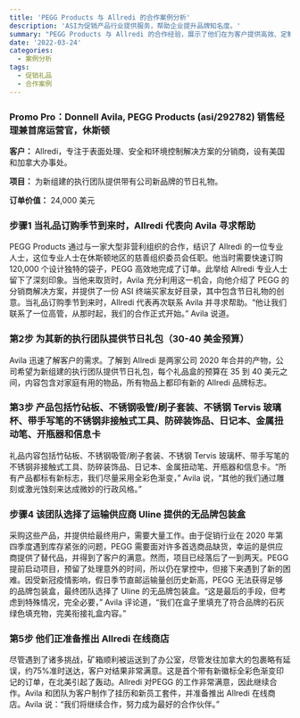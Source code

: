 ```yaml
---
title: 'PEGG Products 与 Allredi 的合作案例分析'
description: 'ASI为促销产品行业提供服务，帮助企业提升品牌知名度。'
summary: "PEGG Products 与 Allredi 的合作经验，展示了他们在为客户提供高效、定制化促销礼品解决方案方面的卓越能力。从紧急订购到节日礼品定制，再到线上商店的推出，PEGG 一直致力于成为 Allredi 的可靠合作伙伴。"
date: '2022-03-24'
categories:
  - 案例分析
tags:
  - 促销礼品
  - 合作案例
---
```


### Promo Pro：Donnell Avila, PEGG Products (asi/292782) 销售经理兼首席运营官，休斯顿
**客户：** Allredi，专注于表面处理、安全和环境控制解决方案的分销商，设有美国和加拿大办事处。

**项目：** 为新组建的执行团队提供带有公司新品牌的节日礼物。

**订单价值：** 24,000 美元

### 步骤1 当礼品订购季节到来时，Allredi 代表向 Avila 寻求帮助

PEGG Products 通过与一家大型非营利组织的合作，结识了 Allredi 的一位专业人士，这位专业人士在休斯顿地区的慈善组织委员会任职。他当时需要快速订购 120,000 个设计独特的袋子，PEGG 高效地完成了订单。此举给 Allredi 专业人士留下了深刻印象。当他来取货时，Avila 充分利用这一机会，向他介绍了 PEGG 的分销商解决方案，并提供了一份 ASI 终端买家友好目录，其中包含节日礼物的创意。当礼品订购季节到来时，Allredi 代表再次联系 Avila 并寻求帮助。“他让我们联系了一位高管，从那时起，我们的合作正式开始。” Avila 说道。

### 第2步 为其新的执行团队提供节日礼包（30-40 美金预算）

Avila 迅速了解客户的需求。了解到 Allredi 是两家公司 2020 年合并的产物，公司希望为新组建的执行团队提供节日礼包，每个礼品盒的预算在 35 到 40 美元之间，内容包含对家庭有用的物品，所有物品上都印有新的 Allredi 品牌标志。

### 第3步 产品包括竹砧板、不锈钢吸管/刷子套装、不锈钢 Tervis 玻璃杯、带手写笔的不锈钢非接触式工具、防碎装饰品、日记本、金属扭动笔、开瓶器和信息卡

礼品内容包括竹砧板、不锈钢吸管/刷子套装、不锈钢 Tervis 玻璃杯、带手写笔的不锈钢非接触式工具、防碎装饰品、日记本、金属扭动笔、开瓶器和信息卡。“所有产品都标有新标志，我们尽量采用全彩色渐变，” Avila 说，“其他的我们通过雕刻或激光蚀刻来达成微妙的行政风格。”

### 步骤4 该团队选择了运输供应商 Uline 提供的无品牌包装盒

采购这些产品，并提供给最终用户，需要大量工作。由于促销行业在 2020 年第四季度遇到库存紧张的问题，PEGG 需要面对许多首选商品缺货，幸运的是供应商提供了替代品，并得到了客户的满意。然而，项目已经落后了一到两天。PEGG 提前启动项目，预留了处理意外的时间，所以仍在掌控中，但接下来遇到了新的困难。因受新冠疫情影响，假日季节直邮运输量创历史新高，PEGG 无法获得足够的品牌包装盒，最终团队选择了 Uline 的无品牌包装盒。“这是最后的手段，但考虑到特殊情况，完全必要，” Avila 评论道，“我们在盒子里填充了符合品牌的石灰绿色填充物，完美衔接礼盒内容。”

### 第5步 他们正准备推出 Allredi 在线商店

尽管遇到了诸多挑战，矿箱顺利被运送到了办公室，尽管发往加拿大的包裹略有延误，约75%准时送达，客户对结果非常满意。这是首个带有新徽标全彩色渐变印记的订单，在北美引起了轰动。Allredi 对PEGG 的工作非常满意，因此继续合作。Avila 和团队为客户制作了挂历和新员工套件，并准备推出 Allredi 在线商店。Avila 说：“我们将继续合作，努力成为最好的合作伙伴。”